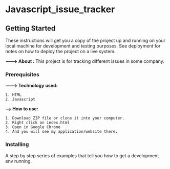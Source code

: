 # Javascript_issue_tracker


## Getting Started

These instructions will get you a copy of the project up and running on your local machine for development and testing purposes. See deployment for notes on how to deploy the project on a live system.

<b>---> About : </b>  This project is for tracking different issues in some company.

### Prerequisites

<b>---> Technology used:  </b> 

    1. HTML
    2. Javascript
    
<b>--> How to use:</b> 

    1. Download ZIP file or clone it into your computer.
    2. Right click on index.html 
    3. Open in Google Chrome
    4. And you will see my application/website there.

### Installing 

A step by step series of examples that tell you how to get a development env running.
